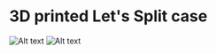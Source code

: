 # 3D printed Let's Split case



![Alt text](/tsukaworks/letssplitcase/blob/master/photos/1.jpg)
![Alt text](/letssplitcase/blob/master/photos/1.jpg)
